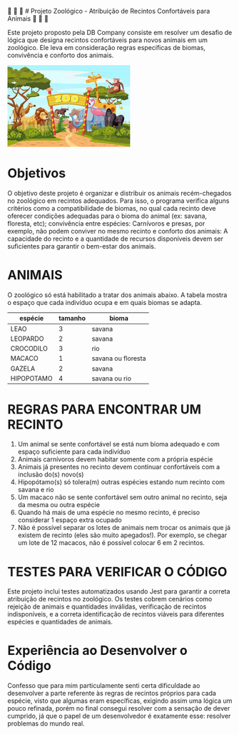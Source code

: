 🦓 🐆 🐊 # Projeto Zoológico - Atribuição de Recintos Confortáveis para Animais 🦁 🐯 🐻 

Este projeto proposto pela DB Company consiste em resolver um desafio de lógica que designa recintos confortáveis para novos animais em um zoológico. Ele leva em consideração regras específicas de biomas, convivência e conforto dos animais.


![alt text](image-1.png)

# Objetivos

O objetivo deste projeto é organizar e distribuir os animais recém-chegados no zoológico em recintos adequados. Para isso, o programa verifica alguns critérios como a compatibilidade de biomas, no qual cada recinto deve oferecer condições adequadas para o bioma do animal (ex: savana, floresta, etc); convivência entre espécies: Carnívoros e presas, por exemplo, não podem conviver no mesmo recinto e  conforto dos animais: A capacidade do recinto e a quantidade de recursos disponíveis devem ser suficientes para garantir o bem-estar dos animais.

# ANIMAIS

 O zoológico só está habilitado a tratar dos animais abaixo.
 A tabela mostra o espaço que cada indivíduo ocupa e em quais biomas se adapta.

  | espécie    | tamanho | bioma                |
  |------------|---------|----------------------|
  | LEAO       |   3     |  savana              |
  | LEOPARDO   |   2     |  savana              |
  | CROCODILO  |   3     |  rio                 |
  | MACACO     |   1     |  savana ou floresta  |
  | GAZELA     |   2     |  savana              |
  | HIPOPOTAMO |   4     |  savana ou rio       |


# REGRAS PARA ENCONTRAR UM RECINTO

1) Um animal se sente confortável se está num bioma adequado e com espaço suficiente para cada indivíduo
2) Animais carnívoros devem habitar somente com a própria espécie
3) Animais já presentes no recinto devem continuar confortáveis com a inclusão do(s) novo(s)
4) Hipopótamo(s) só tolera(m) outras espécies estando num recinto com savana e rio
5) Um macaco não se sente confortável sem outro animal no recinto, seja da mesma ou outra espécie
6) Quando há mais de uma espécie no mesmo recinto, é preciso considerar 1 espaço extra ocupado
7) Não é possível separar os lotes de animais nem trocar os animais que já existem de recinto (eles são muito apegados!).
Por exemplo, se chegar um lote de 12 macacos, não é possível colocar 6 em 2 recintos.

# TESTES PARA VERIFICAR O CÓDIGO

Este projeto inclui testes automatizados usando Jest para garantir a correta atribuição de recintos no zoológico. Os testes cobrem cenários como rejeição de animais e quantidades inválidas, verificação de recintos indisponíveis, e a correta identificação de recintos viáveis para diferentes espécies e quantidades de animais.

  
# Experiência ao Desenvolver o Código

Confesso que para mim particulamente senti certa dificuldade ao desenvolver a parte referente às regras de recintos próprios para cada espécie, visto que algumas eram específicas, exigindo assim uma lógica um pouco refinada, porém no final consegui resolver com a sensação de dever cumprido, já que o papel de um desenvolvedor é exatamente esse: resolver problemas do mundo real. 
